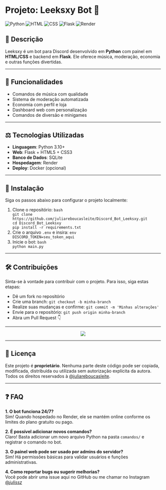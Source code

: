 <h1>Projeto: Leeksxy Bot 🦶</h1>

<div align="">
  <img src="https://img.shields.io/badge/Python-3776AB?style=for-the-badge&logo=python&logoColor=white" alt="Python" />
  <img src="https://img.shields.io/badge/HTML-E34F26?style=for-the-badge&logo=html5&logoColor=white" alt="HTML" />
  <img src="https://img.shields.io/badge/CSS-1572B6?style=for-the-badge&logo=css3&logoColor=white" alt="CSS" />
  <img src="https://img.shields.io/badge/Flask-000000?style=for-the-badge&logo=flask&logoColor=white" alt="Flask" />
  <img src="https://img.shields.io/badge/Render-46E3B7?style=for-the-badge&logo=render&logoColor=white" alt="Render" />
</div>

<h2>📄 Descrição</h2>

<p>Leeksxy é um bot para Discord desenvolvido em <strong>Python</strong> com painel em <strong>HTML/CSS</strong> e backend em <strong>Flask</strong>. Ele oferece música, moderação, economia e outras funções divertidas.</p>

<hr />

<h2>🌟 Funcionalidades</h2>

<ul>
<li>Comandos de música com qualidade</li>
<li>Sistema de moderação automatizada</li>
<li>Economia com perfil e loja</li>
<li>Dashboard web com personalização</li>
<li>Comandos de diversão e minigames</li>
</ul>

<hr />

<h2>⚖️ Tecnologias Utilizadas</h2>

<ul>
<li><strong>Linguagem</strong>: Python 3.10+</li>
<li><strong>Web</strong>: Flask + HTML5 + CSS3</li>
<li><strong>Banco de Dados</strong>: SQLite</li>
<li><strong>Hospedagem</strong>: Render</li>
<li><strong>Deploy</strong>: Docker (opcional)</li>
</ul>

<hr />

<h2>📁 Instalação</h2>

<p>Siga os passos abaixo para configurar o projeto localmente:</p>

<ol>
<li>Clone o repositório:
<code>bash
git clone https://github.com/juliareboucasleite/Discord_Bot_Leeksxy.git
cd Discord_Bot_Leeksxy
pip install -r requirements.txt
</code></li>
<li>Crie o arquivo <code>.env</code> e insira:
<code>env
DISCORD_TOKEN=seu_token_aqui
</code></li>
<li>Inicie o bot:
<code>bash
python main.py
</code></li>
</ol>

<hr />

<h2>🛠️ Contribuições</h2>

<p>Sinta-se à vontade para contribuir com o projeto. Para isso, siga estas etapas:</p>

<ul>
<li>Dê um fork no repositório</li>
<li>Crie uma branch: <code>git checkout -b minha-branch</code></li>
<li>Realize suas mudanças e confirme: <code>git commit -m 'Minhas alterações'</code></li>
<li>Envie para o repositório: <code>git push origin minha-branch</code></li>
<li>Abra um Pull Request 👇</li>
</ul>

<hr />

<div align="center">
  <img src="https://capsule-render.vercel.app/api?type=waving&color=141b23&height=120&section=footer"/>
</div>

<hr />

<h2>📝 Licença</h2>

<p>Este projeto é <strong>proprietário</strong>. Nenhuma parte deste código pode ser copiada, modificada, distribuída ou utilizada sem autorização explícita da autora. Todos os direitos reservados à <a href="https://github.com/juliareboucasleite">@juliareboucasleite</a>.</p>

<hr />

<h2>❓ FAQ</h2>

<p><strong>1. O bot funciona 24/7?</strong><br />
Sim! Quando hospedado no Render, ele se mantém online conforme os limites do plano gratuito ou pago.</p>

<p><strong>2. É possível adicionar novos comandos?</strong><br />
Claro! Basta adicionar um novo arquivo Python na pasta <code>comandos/</code> e registrar o comando no bot.</p>

<p><strong>3. O painel web pode ser usado por admins do servidor?</strong><br />
Sim! Há permissões básicas para validar usuários e funções administrativas.</p>

<p><strong>4. Como reportar bugs ou sugerir melhorias?</strong><br />
Você pode abrir uma issue aqui no GitHub ou me chamar no Instagram <a href="https://www.instagram.com/_julissz_">@<em>julissz</em></a></p>
